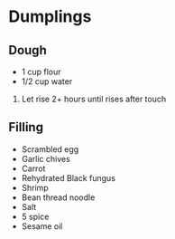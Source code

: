 # Dumplings

## Dough
* 1 cup flour
* 1/2 cup water

1. Let rise 2+ hours until rises after touch

## Filling

* Scrambled egg
* Garlic chives
* Carrot
* Rehydrated Black fungus
* Shrimp
* Bean thread noodle
* Salt
* 5 spice
* Sesame oil
